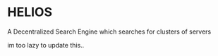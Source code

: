 # HELIOS

A Decentralized Search Engine which searches for clusters of servers


im too lazy to update this..